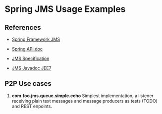Spring JMS Usage Examples
=========================

References
----------
- [Spring Framework JMS](https://docs.spring.io/spring/docs/5.1.7.RELEASE/spring-framework-reference/integration.html#jms)

- [Spring API doc](https://docs.spring.io/spring/docs/5.1.7.RELEASE/javadoc-api/)

- [JMS Specification](https://jcp.org/aboutJava/communityprocess/final/jsr343/index.html)

- [JMS Javadoc JEE7](https://docs.oracle.com/javaee/7/api/index.html?javax/jms/package-summary.html)


P2P Use cases
-------------

1. **com.foo.jms.queue.simple.echo** Simplest implementation, a listener receiving  plain text messages and message producers as tests (TODO) and REST enpoints.

